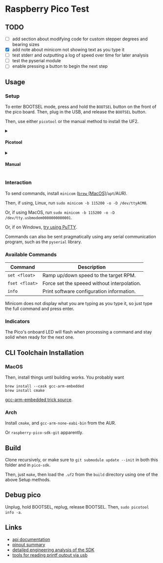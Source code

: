 # Raspberry Pico Test

## TODO
- [ ] add section about modifying code for custom stepper degrees and bearing sizes
- [x] add note about minicom not showing text as you type it
- [ ] test stderr and outputting a log of speed over time for later analysis
- [ ] test the pyserial module
- [ ] enable pressing a button to begin the next step

## Usage

### Setup

To enter BOOTSEL mode, press and hold the `BOOTSEL` button on the front of the pico board. Then, plug in the USB, and release the `BOOTSEL` button. 

Then, use either `picotool` or the manual method to install the UF2.

<details><summary>

#### Picotool

</summary>

If this section is confusing, jump down to the manual installation method below. 

Install `picotool` using `apt` or from the AUR. (At time of writing, `brew` does not appear to have `picotool`) 

After plugging in the Raspberry Pico in BOOTSEL mode, load the binary:
```sh 
sudo picotool load -x path/to/wavetable_main.uf2
```

</details>

<details><summary>

#### Manual 

</summary>

If on Linux, manually mount the Rasperry Pico as a drive.

Copy a `.uf2` file from [the `releases` folder](https://github.com/Exr0nProjects/wavetable_pico/tree/main/releases) to your Raspberry Pi Pico to get running. The thumbdrive icon should disappear from your desktop and the green on-board LED should turn on.

</details>

### Interaction

To send commands, install `minicom` ([`brew` (MacOS)](https://brew.sh/)/`apt`/AUR).

Then, if using, Linux, run `sudo minicom -b 115200 -o -D /dev/ttyACM0`.

Or, if using MacOS, run `sudo minicom -b 115200 -o -D /dev/tty.usbmodem0000000000001`.

Or, if on Windows, [try using PuTTY](https://stackoverflow.com/questions/66223686/raspberry-pi-pico-usb-debbuging-on-windows).

Commands can also be sent pragmatically using any serial communication program, such as the `pyserial` library.

### Available Commands

| Command        | Description                                 |
|----------------|---------------------------------------------|
| `set <float>`  | Ramp up/down speed to the target RPM.       |
| `fset <float>` | Force set the speeed without interpolation. |
| `info`         | Print software configuration information.   |

Minicom does not display what you are typing as you type it, so just type the full command and press enter.

### Indicators

The Pico's onboard LED will flash when processing a command and stay solid when ready for the next one.

## CLI Toolchain Installation

### MacOS

Then, install things until building works. You probably want
```
brew install --cask gcc-arm-embedded
brew install cmake
```

[gcc-arm-embedded trick source](https://gist.github.com/joegoggins/7763637).

### Arch

Install `cmake`, and `gcc-arm-none-eabi-bin` from the AUR.

Or `raspberry-pico-sdk-git` apparently.

## Build

Clone recursively, or make sure to `git submodule update --init` in both this folder and in `pico-sdk`.

Then, just `make`, then load the `.uf2` from the `build` directory using one of the above Setup methods.

## Debug pico
Unplug, hold BOOTSEL, replug, release BOOTSEL. Then, `sudo picotool info -a`.

## Links
- [api documentation](https://raspberrypi.github.io/pico-sdk-doxygen/index.html)
- [pinout summary](https://microcontrollerslab.com/raspberry-pi-pico-pinout-features-programming-peripherals/)
- [detailed engineering analysis of the SDK](https://www.stereorocker.co.uk/2021/02/14/raspberry-pi-pico-displays-fonts-portability/)
- [tools for reading printf output via usb](https://www.raspberrypi.org/forums/viewtopic.php?t=302227)


